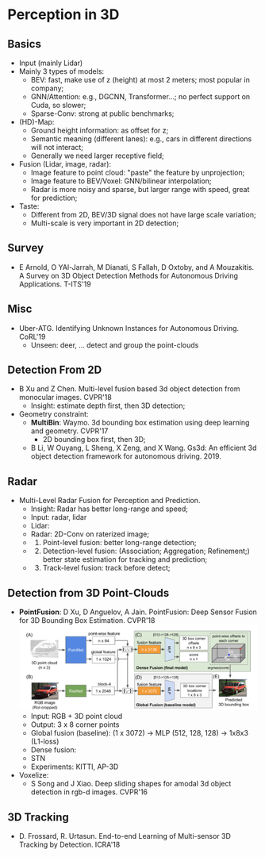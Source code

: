 # Perception in 3D

## Basics
- Input (mainly Lidar)
- Mainly 3 types of models:
	- BEV: fast, make use of z (height) at most 2 meters; most popular in company;
	- GNN/Attention: e.g., DGCNN, Transformer...; no perfect support on Cuda, so slower;
	- Sparse-Conv: strong at public benchmarks;
- (HD)-Map:
	- Ground height information: as offset for z;
	- Semantic meaning (different lanes): e.g., cars in different directions will not interact;
	- Generally we need larger receptive field;
- Fusion (Lidar, image, radar):
	- Image feature to point cloud: "paste" the feature by unprojection;
	- Image feature to BEV/Voxel: GNN/bilinear interpolation;
	- Radar is more noisy and sparse, but larger range with speed, great for prediction;
- Taste:
	- Different from 2D, BEV/3D signal does not have large scale variation;
	- Multi-scale is very important in 2D detection;

## Survey
- E Arnold, O YAl-Jarrah, M Dianati, S Fallah, D Oxtoby, and A Mouzakitis. A Survey on 3D Object Detection Methods for Autonomous Driving Applications. T-ITS'19

## Misc
- Uber-ATG. Identifying Unknown Instances for Autonomous Driving. CoRL'19
	- Unseen: deer, ... detect and group the point-clouds

## Detection From 2D
- B Xu and Z Chen. Multi-level fusion based 3d object detection from monocular images. CVPR'18
	- Insight: estimate depth first, then 3D detection;
- Geometry constraint:
	- **MultiBin**: Waymo. 3d bounding box estimation using deep learning and geometry. CVPR'17
		- 2D bounding box first, then 3D;
	- B Li, W Ouyang, L Sheng, X Zeng, and X Wang. Gs3d: An efficient 3d object detection framework for autonomous driving. 2019.

## Radar
- Multi-Level Radar Fusion for Perception and Prediction.
	- Insight: Radar has better long-range and speed;
	- Input: radar, lidar
	- Lidar: 
	- Radar: 2D-Conv on raterized image;
	- 1. Point-level fusion: better long-range detection;
	- 2. Detection-level fusion: (Association; Aggregation; Refinement;) better state estimation for tracking and prediction;
	- 3. Track-level fusion: track before detect;

## Detection from 3D Point-Clouds
- **PointFusion**: D Xu, D Anguelov, A Jain. PointFusion: Deep Sensor Fusion for 3D Bounding Box Estimation. CVPR'18\
	<img src="/CV-3D/images/detection/pointfusion.png" alt="drawing" width="600"/>
	- Input: RGB + 3D point cloud
	- Output: 3 x 8 corner points
	- Global fusion (baseline): (1 x 3072) -> MLP (512, 128, 128) -> 1x8x3 (L1-loss)
	- Dense fusion:
	- STN
	- Experiments: KITTI, AP-3D
- Voxelize:
	- S Song and J Xiao. Deep sliding shapes for amodal 3d object detection in rgb-d images. CVPR'16

## 3D Tracking
- D. Frossard, R. Urtasun. End-to-end Learning of Multi-sensor 3D Tracking by Detection. ICRA'18